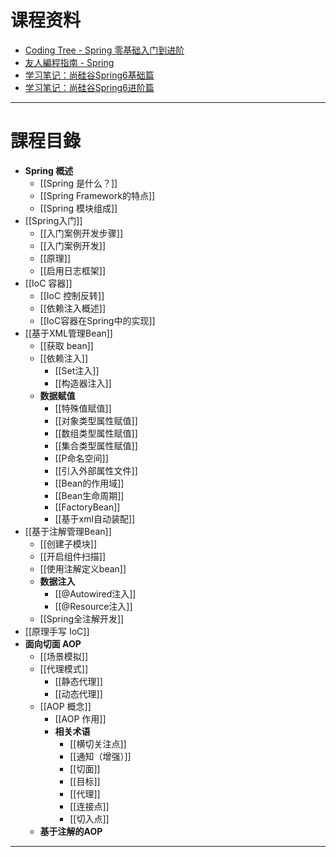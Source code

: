 # 课程资料

- [Coding Tree - Spring 零基础入门到进阶](https://mouday.github.io/coding-tree/spring/)
- [友人編程指南 - Spring](https://www.codermast.com/spring-series/spring/#%E7%9B%AE%E5%BD%95)
- [学习笔记：尚硅谷Spring6基础篇](https://blog.csdn.net/D_boj/article/details/132286492)
- [学习笔记：尚硅谷Spring6进阶篇](https://blog.csdn.net/D_boj/article/details/132286524)

---

# 課程目錄

- **Spring 概述**
	- [[Spring 是什么？]]
	- [[Spring Framework的特点]]
	- [[Spring 模块组成]]
- [[Spring入门]]
	- [[入门案例开发步骤]]
	- [[入门案例开发]]
	- [[原理]]
	- [[启用日志框架]]
- [[IoC 容器]]
	- [[IoC 控制反转]]
	- [[依赖注入概述]]
	- [[IoC容器在Spring中的实现]]
- [[基于XML管理Bean]]
	- [[获取 bean]]
	- [[依赖注入]]
		- [[Set注入]]
		- [[构造器注入]]
	- **数据赋值**
		- [[特殊值赋值]]
		- [[对象类型属性赋值]]
		- [[数组类型属性赋值]]
		- [[集合类型属性赋值]]
		- [[P命名空间]]
		- [[引入外部属性文件]]
		- [[Bean的作用域]]
		- [[Bean生命周期]]
		- [[FactoryBean]]
		- [[基于xml自动装配]]
- [[基于注解管理Bean]]
	- [[创建子模块]]
	- [[开启组件扫描]]
	- [[使用注解定义bean]]
	- **数据注入**
		- [[@Autowired注入]]
		- [[@Resource注入]]
	- [[Spring全注解开发]]
- [[原理手写 IoC]]
- **面向切面 AOP**
	- [[场景模拟]]
	- [[代理模式]]
		- [[静态代理]]
		- [[动态代理]]
	- [[AOP 概念]]
		- [[AOP 作用]]
		- **相关术语**
			- [[横切关注点]]
			- [[通知（增强）]]
			- [[切面]]
			- [[目标]]
			- [[代理]]
			- [[连接点]]
			- [[切入点]]
	- **基于注解的AOP**

---